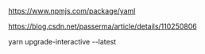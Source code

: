 

##

https://www.npmjs.com/package/yaml


https://blog.csdn.net/passerma/article/details/110250806

yarn upgrade-interactive  --latest